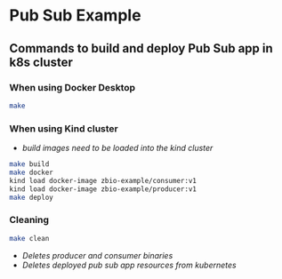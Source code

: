 # Pub Sub Example

## Commands to build and deploy Pub Sub app in k8s cluster

### When using Docker Desktop

```bash
make
```

### When using Kind cluster
- _build images need to be loaded into the kind cluster_

```bash
make build
make docker
kind load docker-image zbio-example/consumer:v1
kind load docker-image zbio-example/producer:v1
make deploy
```

### Cleaning

```bash
make clean
```

- _Deletes producer and consumer binaries_
- _Deletes deployed pub sub app resources from kubernetes_
